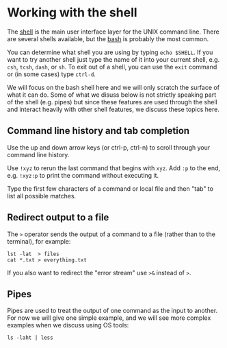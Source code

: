 Working with the shell
======================

The [shell](https://en.wikipedia.org/wiki/Unix_shell) is the main user
interface layer for the UNIX command line.  There are several shells
available, but the
[bash](https://en.wikipedia.org/wiki/Bash_(Unix_shell)) is probably
the most common.

You can determine what shell you are using by typing `echo $SHELL`.
If you want to try another shell just type the name of it into your
current shell, e.g. `csh`, `tcsh`, `dash`, or `sh`.  To exit out of a
shell, you can use the `exit` command or (in some cases) type
`ctrl-d`.

We will focus on the bash shell here and we will only scratch the
surface of what it can do.  Some of what we disuss below is not
strictly speaking part of the shell (e.g. pipes) but since these
features are used through the shell and interact heavily with other
shell features, we discuss these topics here.

Command line history and tab completion
---------------------------------------

Use the up and down arrow keys (or ctrl-p, ctrl-n) to scroll through
your command line history.

Use `!xyz` to rerun the last command that begins with `xyz`.  Add `:p`
to the end, e.g. `!xyz:p` to print the command without executing it.

Type the first few characters of a command or local file and then
"tab" to list all possible matches.

Redirect output to a file
-------------------------

The `>` operator sends the output of a command to a file (rather than
to the terminal), for example:

```
lst -lat  > files
cat *.txt > everything.txt
```

If you also want to redirect the "error stream" use `>&` instead of `>`.

Pipes
-----

Pipes are used to treat the output of one command as the input to
another.  For now we will give one simple example, and we will see
more complex examples when we discuss using OS tools:

```
ls -laht | less
```